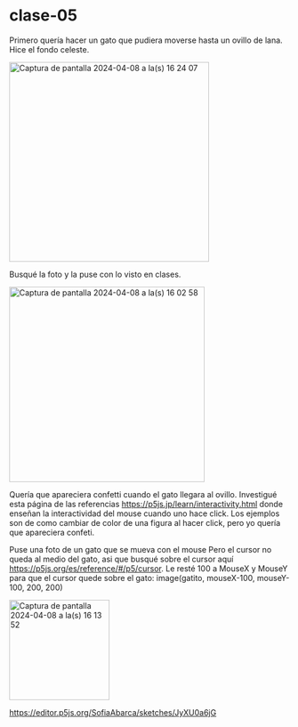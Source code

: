 # clase-05

Primero quería hacer un gato que pudiera moverse hasta un ovillo de lana.
Hice el fondo celeste. 

<img width="359" alt="Captura de pantalla 2024-04-08 a la(s) 16 24 07" src="https://github.com/SofiaAbarca/dis9034-2024-1/assets/163044808/d9e93466-f0b8-46e5-9275-d9a709c6bbf3">


Busqué la foto y la puse con lo visto en clases.

<img width="351" alt="Captura de pantalla 2024-04-08 a la(s) 16 02 58" src="https://github.com/SofiaAbarca/dis9034-2024-1/assets/163044808/62f6a925-8705-4847-b8ae-375b9daf66a0">


Quería que apareciera confetti cuando el gato llegara al ovillo.
Investigué esta página de las referencias https://p5js.jp/learn/interactivity.html donde enseñan la interactividad del mouse cuando uno hace click.
Los ejemplos son de como cambiar de color de una figura al hacer click, pero yo quería que apareciera confeti.



Puse una foto de un gato que se mueva con el mouse
Pero el cursor no queda al medio del gato, asi que busqué sobre el cursor aquí https://p5js.org/es/reference/#/p5/cursor.
Le resté 100 a MouseX y MouseY para que el cursor quede sobre el gato:
image(gatito, mouseX-100, mouseY-100, 200, 200)

<img width="180" alt="Captura de pantalla 2024-04-08 a la(s) 16 13 52" src="https://github.com/SofiaAbarca/dis9034-2024-1/assets/163044808/986ab75c-fff7-474d-9ac5-35175848ea28">



https://editor.p5js.org/SofiaAbarca/sketches/JyXU0a6jG

